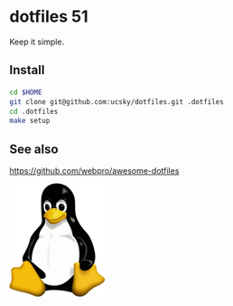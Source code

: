 # dotfiles 51

Keep it simple.

## Install

```bash
cd $HOME
git clone git@github.com:ucsky/dotfiles.git .dotfiles
cd .dotfiles
make setup
```

## See also

https://github.com/webpro/awesome-dotfiles


![linux icon](./assets/icon-tux.png)
